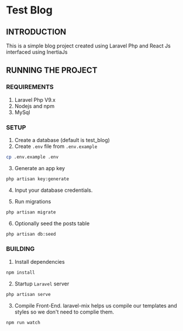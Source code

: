 # Test Blog
## INTRODUCTION
This is a simple blog project created using Laravel Php and React Js interfaced using InertiaJs

## RUNNING THE PROJECT
### REQUIREMENTS
1. Laravel Php V9.x
2. Nodejs and npm
3. MySql

### SETUP
1. Create a database (default is test_blog)
2. Create `.env` file from `.env.example`
```bash
cp .env.example .env
```
3. Generate an app key
```bash
php artisan key:generate
```
4. Input your database credentials.

5. Run migrations
```bash
php artisan migrate
```
6. Optionally seed the posts table
```bash
php artisan db:seed
```
### BUILDING
1. Install dependencies
```bash
npm install
```
2. Startup `Laravel` server
```bash
php artisan serve
```
3. Compile Front-End. laravel-mix helps us compile our templates and styles so we don't need to complie them.
```bash
npm run watch
```
